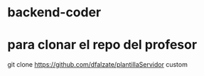 # backend-coder

# para clonar el repo del profesor

git clone https://github.com/dfalzate/plantillaServidor custom
